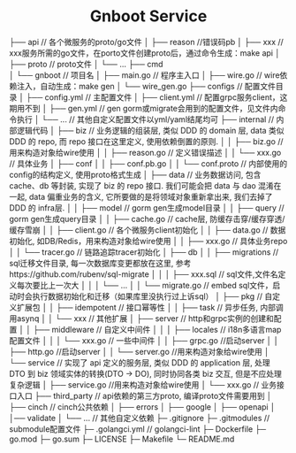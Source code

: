 <h1 align="center">Gnboot Service</h1>

├── api                  // 各个微服务的proto/go文件
│   ├── reason           //错误码pb
│   ├── xxx              // xxx服务所需的go文件，在porto文件创建proto后，通过命令生成：make api
│   ├── proto            // proto文件
│   └── ...
├── cmd                  
│   └── gnboot             // 项目名
│       ├── main.go      // 程序主入口
│       ├── wire.go      // wire依赖注入，自动生成：make gen
│       └── wire_gen.go
├── configs              // 配置文件目录
│   ├── config.yml       // 主配置文件
│   ├── client.yml       // 配置grpc服务client，这期用不到
│   ├── gen.yml          // gen gorm或migrate会用到的配置文件，见文件内命令执行
│   └── ...              // 其他自定义配置文件以yml/yaml结尾均可
├── internal             // 内部逻辑代码
│   ├── biz              // 业务逻辑的组装层, 类似 DDD 的 domain 层, data 类似 DDD 的 repo, 而 repo 接口在这里定义, 使用依赖倒置的原则.
│   │   ├── biz.go       //用来构造对象给wire使用
│   │   ├── reason.go    // 定义错误描述
│   │   └── xxx.go       // 具体业务
│   ├── conf
│   │   ├── conf.pb.go
│   │   └── conf.proto   // 内部使用的config的结构定义, 使用proto格式生成
│   ├── data             // 业务数据访问, 包含 cache、db 等封装, 实现了 biz 的 repo 接口. 我们可能会把 data 与 dao 混淆在一起, data 偏重业务的含义, 它所要做的是将领域对象重新拿出来, 我们去掉了 DDD 的 infra层.
│   │   ├── model        // gorm gen生成model目录
│   │   ├── query        // gorm gen生成query目录
│   │   ├── cache.go     // cache层, 防缓存击穿/缓存穿透/缓存雪崩
│   │   ├── client.go    // 各个微服务client初始化
│   │   ├── data.go      // 数据初始化, 如DB/Redis，用来构造对象给wire使用
│   │   ├── xxx.go       // 具体业务repo
│   │   └── tracer.go    // 链路追踪tracer初始化
│   ├── db
│   │   ├── migrations   // sql迁移文件目录, 每一次数据库变更都放在这里, 参考https://github.com/rubenv/sql-migrate
│   │   │   ├── xxx.sql  // sql文件,文件名定义每次要比上一次大
│   │   │   └── ...
│   │   └── migrate.go   // embed sql文件，启动时会执行数据初始化和迁移（如果库里没执行过上诉sql）
│   ├── pkg              // 自定义扩展包
│   │   ├── idempotent   // 接口幂等性
│   │   ├── task         // 异步任务, 内部调用asynq
│   │   └── xxx          // 其他扩展
│   ├── server           // http和grpc实例的创建和配置
│   │   ├── middleware   // 自定义中间件
│   │   │   ├── locales  // i18n多语言map配置文件
│   │   │   └── xxx.go   // 一些中间件
│   │   ├── grpc.go      //启动server
│   │   ├── http.go      //启动server
│   │   └── server.go    //用来构造对象给wire使用
│   └── service          // 实现了 api 定义的服务层, 类似 DDD 的 application 层, 处理 DTO 到 biz 领域实体的转换(DTO -> DO), 同时协同各类 biz 交互, 但是不应处理复杂逻辑
│       ├── service.go   //用来构造对象给wire使用
│       └── xxx.go       // 业务接口入口
├── third_party          // api依赖的第三方proto, 编译proto文件需要用到
│   ├── cinch            // cinch公共依赖
│   ├── errors
│   ├── google
│   ├── openapi
│   │── validate
│   └── ...              //  其他自定义依赖
├─ .gitignore
├─ .gitmodules           // submodule配置文件
├─ .golangci.yml         // golangci-lint
├─ Dockerfile
├─ go.mod
├─ go.sum
├─ LICENSE
├─ Makefile
└─ README.md